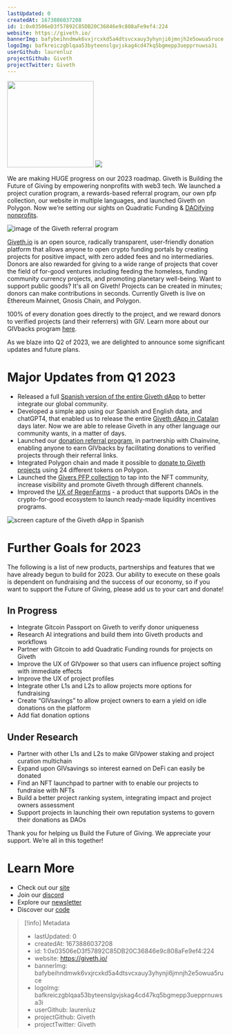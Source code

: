 ```yaml
---
lastUpdated: 0
createdAt: 1673886037208
id: 1:0x03506eD3f57892C85DB20C36846e9c808aFe9ef4:224
website: https://giveth.io/
bannerImg: bafybeihndmwk6vxjrcxkd5a4dtsvcxauy3yhynji6jmnjh2e5owua5ruce
logoImg: bafkreiczgblqaa53byteenslgvjskag4cd47kq5bgmepp3uepprnuwsa3i
userGithub: laurenluz
projectGithub: Giveth
projectTwitter: Giveth
---
```


<img style="width: 200px" src="https://ipfs-grants-stack.gitcoin.co/ipfs/bafkreiczgblqaa53byteenslgvjskag4cd47kq5bgmepp3uepprnuwsa3i">

<img src="https://ipfs-grants-stack.gitcoin.co/ipfs/bafybeihndmwk6vxjrcxkd5a4dtsvcxauy3yhynji6jmnjh2e5owua5ruce">

We are making HUGE progress on our 2023 roadmap. Giveth is Building the Future of Giving by empowering nonprofits with web3 tech. We launched a project curation program, a rewards-based referral program, our own pfp collection, our website in multiple languages, and launched Giveth on Polygon. Now we’re setting our sights on Quadratic Funding & [DAOifying nonprofits](https://medium.com/giveth/evolving-nonprofits-into-regen-economies-f8282f97f8d3).

![image of the Giveth referral program](https://user-images.githubusercontent.com/81351744/228494453-3c80b457-fe57-4f6f-b775-62297e323326.png)

[Giveth.io](https://giveth.io/) is an open source, radically transparent, user-friendly donation platform that allows anyone to open crypto funding portals by creating projects for positive impact, with zero added fees and no intermediaries. Donors are also rewarded for giving to a wide range of projects that cover the field of for-good ventures including feeding the homeless, funding community currency projects, and promoting planetary well-being. Want to support public goods? It's all on Giveth! Projects can be created in minutes; donors can make contributions in seconds. Currently Giveth is live on Ethereum Mainnet, Gnosis Chain, and Polygon.

100% of every donation goes directly to the project, and we reward donors to verified projects (and their referrers) with GIV. Learn more about our GIVbacks program [here](https://medium.com/giveth/what-if-giving-gave-back-using-web3-to-evolve-philanthropy-a8500b7636ce).

As we blaze into Q2 of 2023, we are delighted to announce some significant updates and future plans.

# Major Updates from Q1 2023
- Released a full [Spanish version of the entire Giveth dApp](https://giveth.io/es) to better integrate our global community.
- Developed a simple app using our Spanish and English data, and chatGPT4, that enabled us to release the entire [Giveth dApp in Catalan](https://giveth.io/ca) days later. Now we are able to release Giveth in any other language our community wants, in a matter of days.
- Launched our [donation referral program](https://giveth.io/referral), in partnership with Chainvine, enabling anyone to earn GIVbacks by facilitating donations to verified projects through their referral links.
- Integrated Polygon chain and made it possible to [donate to Giveth projects](https://giveth.io/donate/the-giveth-community-of-makers) using 24 different tokens on Polygon.
- Launched the [Givers PFP collection](https://giveth.io/nft) to tap into the NFT community, increase visibility and promote Giveth through different channels.
- Improved the [UX of RegenFarms](https://giveth.io/givfarm) - a product that supports DAOs in the crypto-for-good ecosystem to launch ready-made liquidity incentives programs.

![screen capture of the Giveth dApp in Spanish](https://i.imgur.com/GKavcQR.png)

# Further Goals for 2023

The following is a list of new products, partnerships and features that we have already begun to build for 2023. Our ability to execute on these goals is dependent on fundraising and the success of our economy, so if you want to support the Future of Giving, please add us to your cart and donate!

## In Progress
- Integrate Gitcoin Passport on Giveth to verify donor uniqueness
- Research AI integrations and build them into Giveth products and workflows
- Partner with Gitcoin to add Quadratic Funding rounds for projects on Giveth
- Improve the UX of GIVpower so that users can influence project softing with immediate effects
- Improve the UX of project profiles
- Integrate other L1s and L2s to allow projects more options for fundraising
- Create “GIVsavings” to allow project owners to earn a yield on idle donations on the platform
- Add fiat donation options

## Under Research
- Partner with other L1s and L2s to make GIVpower staking and project curation multichain
- Expand upon GIVsavings so interest earned on DeFi can easily be donated
- Find an NFT launchpad to partner with to enable our projects to fundraise with NFTs
- Build a better project ranking system, integrating impact and project owners assessment
- Support projects in launching their own reputation systems to govern their donations as DAOs

Thank you for helping us Build the Future of Giving. We appreciate your support. We’re all in this together!

# Learn More
- Check out our [site](https://giveth.io/)
- Join our [discord](https://discord.giveth.io)
- Explore our [newsletter](https://paragraph.xyz/@giveth)
- Discover our [code](https://github.com/giveth)


> [!info] Metadata
> * lastUpdated: 0
> * createdAt: 1673886037208
> * id: 1:0x03506eD3f57892C85DB20C36846e9c808aFe9ef4:224
> * website: https://giveth.io/
> * bannerImg: bafybeihndmwk6vxjrcxkd5a4dtsvcxauy3yhynji6jmnjh2e5owua5ruce
> * logoImg: bafkreiczgblqaa53byteenslgvjskag4cd47kq5bgmepp3uepprnuwsa3i
> * userGithub: laurenluz
> * projectGithub: Giveth
> * projectTwitter: Giveth